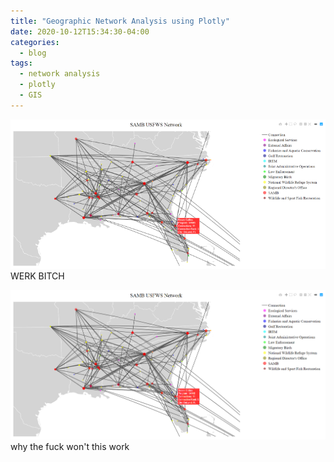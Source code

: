 ```yaml
---
title: "Geographic Network Analysis using Plotly"
date: 2020-10-12T15:34:30-04:00
categories:
  - blog
tags:
  - network analysis 
  - plotly
  - GIS
---
```

<img src="https://github.com/ethantenison/page/blob/master/assets/images/usfws_region_small.png" >  
WERK BITCH 

![Cloudflare architecture](/assets/images/usfws_region.png)
why the fuck won't this work 
